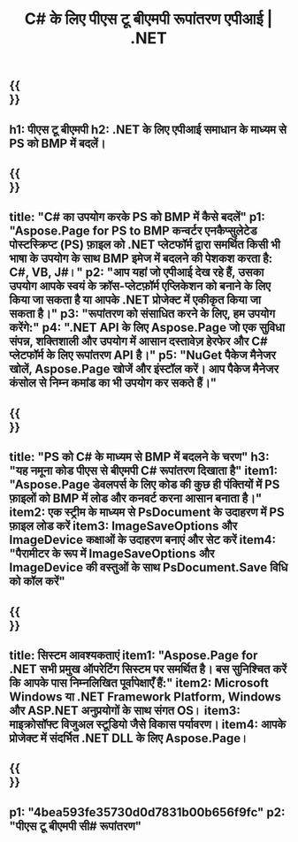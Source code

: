 ﻿---
translation: true
template: /_templates/_conversion-child-net.md
title:  C# के लिए पीएस टू बीएमपी रूपांतरण एपीआई |  .NET
url: /net/conversion/ps-to-bmp/
description: 'पीएस से बीएमपी  C# रूपांतरण के लिए नमूना कोड। VB.NET, Asp.NET या किसी .NET आधारित एप्लिकेशन में बैच PS फ़ाइलों के लिए BMP रूपांतरण के लिए API उदाहरण कोड का उपयोग करें।'
informat: PS
outformat: BMP
otherformats: XPS EPS
---

{{<section banner>}}
---
h1: पीएस टू बीएमपी
h2: .NET के लिए एपीआई समाधान के माध्यम से PS को BMP में बदलें।
---

{{<section overview>}}
---
title: "C# का उपयोग करके PS को BMP में कैसे बदलें"
p1: "Aspose.Page for PS to BMP कन्वर्टर एनकैप्सुलेटेड पोस्टस्क्रिप्ट (PS) फ़ाइल को .NET प्लेटफॉर्म द्वारा समर्थित किसी भी भाषा के उपयोग के साथ BMP इमेज में बदलने की पेशकश करता है: C#, VB, J#।"
p2: "आप यहां जो एपीआई देख रहे हैं, उसका उपयोग आपके स्वयं के क्रॉस-प्लेटफ़ॉर्म एप्लिकेशन को बनाने के लिए किया जा सकता है या आपके .NET प्रोजेक्ट में एकीकृत किया जा सकता है।"
p3: "रूपांतरण को संसाधित करने के लिए, हम उपयोग करेंगे:"
p4: ".NET API के लिए Aspose.Page जो एक सुविधा संपन्न, शक्तिशाली और उपयोग में आसान दस्तावेज़ हेरफेर और C# प्लेटफॉर्म के लिए रूपांतरण API है।"
p5: "NuGet पैकेज मैनेजर खोलें, Aspose.Page खोजें और इंस्टॉल करें। आप पैकेज मैनेजर कंसोल से निम्न कमांड का भी उपयोग कर सकते हैं।"
---

{{<section feature1>}}
---
title: "PS को C# के माध्यम से BMP में बदलने के चरण"
h3: "यह नमूना कोड पीएस से बीएमपी  C# रूपांतरण दिखाता है"
item1: "Aspose.Page डेवलपर्स के लिए कोड की कुछ ही पंक्तियों में PS फ़ाइलों को BMP में लोड और कनवर्ट करना आसान बनाता है।"
item2: एक स्ट्रीम के माध्यम से PsDocument के उदाहरण में PS फ़ाइल लोड करें
item3: ImageSaveOptions और ImageDevice कक्षाओं के उदाहरण बनाएं और सेट करें
item4: "पैरामीटर के रूप में ImageSaveOptions और ImageDevice की वस्तुओं के साथ PsDocument.Save विधि को कॉल करें"
---

{{<section feature2>}}
---
title: सिस्टम आवश्यकताएं
item1: "Aspose.Page for .NET सभी प्रमुख ऑपरेटिंग सिस्टम पर समर्थित है। बस सुनिश्चित करें कि आपके पास निम्नलिखित पूर्वापेक्षाएँ हैं:"
item2: Microsoft Windows या .NET Framework Platform, Windows और ASP.NET अनुप्रयोगों के साथ संगत OS।
item3: माइक्रोसॉफ्ट विजुअल स्टूडियो जैसे विकास पर्यावरण।
item4: आपके प्रोजेक्ट में संदर्भित .NET DLL के लिए Aspose.Page।
---

{{<section gist>}}
---
p1: "4bea593fe35730d0d7831b00b656f9fc"
p2: "पीएस टू बीएमपी सी# रूपांतरण"
---


